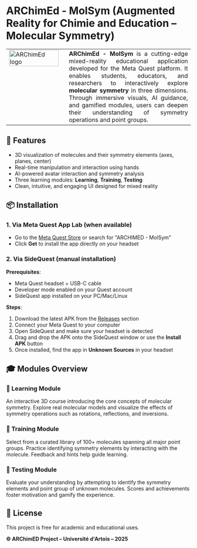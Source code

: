 # ARChimEd - MolSym (Augmented Reality  for Chimie and Education – Molecular Symmetry)
<table style="border: none;">
  <tr style="border-top: 0px solid var(--borderColor-muted, var(--color-border-muted))">
    <td style="width: 30%; vertical-align: top; border: 0px solid var(--borderColor-default, var(--color-border-default));" >
      <img src="https://github.com/user-attachments/assets/92bbee64-f221-4a7f-b24a-5d6c4a380d9d" alt="ARChimEd logo" width="100%">
    </td>
    <td style="width: 70%; text-align: justify; border: 0px solid var(--borderColor-default, var(--color-border-default));; padding-left: 20px;">
      <strong>ARChimEd - MolSym</strong> is a cutting-edge mixed-reality educational application developed for the Meta Quest platform. It enables students, educators, and researchers to interactively explore <strong>molecular symmetry</strong> in three dimensions. Through immersive visuals, AI guidance, and gamified modules, users can deepen their understanding of symmetry operations and point groups.
    </td>
  </tr>
</table>


## 🚀 Features

* 3D visualization of molecules and their symmetry elements (axes, planes, center)
* Real-time manipulation and interaction using hands
* AI-powered avatar interaction and symmetry analysis
* Three learning modules: **Learning**, **Training**, **Testing**
* Clean, intuitive, and engaging UI designed for mixed reality


## 📦 Installation

### 1. Via Meta Quest App Lab (when available)

* Go to the [Meta Quest Store](https://www.meta.com/experiences/) or search for "ARCHIMED - MolSym"
* Click **Get** to install the app directly on your headset

### 2. Via SideQuest (manual installation)

**Prerequisites**:

* Meta Quest headset + USB-C cable
* Developer mode enabled on your Quest account
* SideQuest app installed on your PC/Mac/Linux

**Steps**:

1. Download the latest APK from the [Releases](https://github.com/username/ARCHIMED-MolSym/releases) section
2. Connect your Meta Quest to your computer
3. Open SideQuest and make sure your headset is detected
4. Drag and drop the APK onto the SideQuest window or use the **Install APK** button
5. Once installed, find the app in **Unknown Sources** in your headset


## 🎓 Modules Overview

### 📘 Learning Module

An interactive 3D course introducing the core concepts of molecular symmetry. Explore real molecular models and visualize the effects of symmetry operations such as rotations, reflections, and inversions.

### 🧪 Training Module

Select from a curated library of 100+ molecules spanning all major point groups. Practice identifying symmetry elements by interacting with the molecule. Feedback and hints help guide learning.

### 🧠 Testing Module

Evaluate your understanding by attempting to identify the symmetry elements and point group of unknown molecules. Scores and achievements foster motivation and gamify the experience.


## 🧪 License

This project is free for academic and educational uses. 


**© ARChimED Project – Université d'Artois – 2025**
